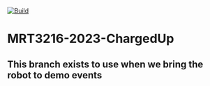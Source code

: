 [![Build](https://github.com/MRT3216/MRT3216-2023-ChargedUp/actions/workflows/main.yml/badge.svg)](https://github.com/MRT3216/MRT3216-2023-ChargedUp/actions/workflows/main.yml)
# MRT3216-2023-ChargedUp

## This branch exists to use when we bring the robot to demo events
